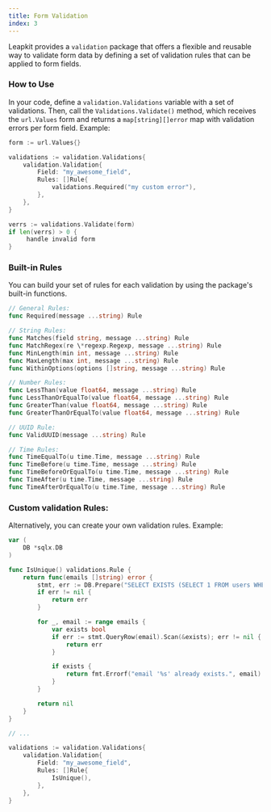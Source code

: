 ```yaml
---
title: Form Validation
index: 3
---
```


Leapkit provides a `validation` package that offers a flexible and reusable way to validate form data
by defining a set of validation rules that can be applied to form fields.

### How to Use

In your code, define a `validation.Validations` variable with a set of validations.
Then, call the `Validations.Validate()` method, which receives the `url.Values` form and returns
a `map[string][]error` map with validation errors per form field. Example:

```go
form := url.Values{}

validations := validation.Validations{
	validation.Validation{
		Field: "my_awesome_field",
		Rules: []Rule{
			validations.Required("my custom error"),
		},
	},
}

verrs := validations.Validate(form)
if len(verrs) > 0 {
	 handle invalid form
}
```

### Built-in Rules

You can build your set of rules for each validation by using the package's built-in functions.

```go
// General Rules:
func Required(message ...string) Rule

// String Rules:
func Matches(field string, message ...string) Rule
func MatchRegex(re \*regexp.Regexp, message ...string) Rule
func MinLength(min int, message ...string) Rule
func MaxLength(max int, message ...string) Rule
func WithinOptions(options []string, message ...string) Rule

// Number Rules:
func LessThan(value float64, message ...string) Rule
func LessThanOrEqualTo(value float64, message ...string) Rule
func GreaterThan(value float64, message ...string) Rule
func GreaterThanOrEqualTo(value float64, message ...string) Rule

// UUID Rule:
func ValidUUID(message ...string) Rule

// Time Rules:
func TimeEqualTo(u time.Time, message ...string) Rule
func TimeBefore(u time.Time, message ...string) Rule
func TimeBeforeOrEqualTo(u time.Time, message ...string) Rule
func TimeAfter(u time.Time, message ...string) Rule
func TimeAfterOrEqualTo(u time.Time, message ...string) Rule
```

### Custom validation Rules:

Alternatively, you can create your own validation rules. Example:

```go
var (
	DB *sqlx.DB
)

func IsUnique() validations.Rule {
   	return func(emails []string) error {
  		stmt, err := DB.Prepare("SELECT EXISTS (SELECT 1 FROM users WHERE email = $1)")
  		if err != nil {
 			return err
  		}

  		for _, email := range emails {
 			var exists bool
 			if err := stmt.QueryRow(email).Scan(&exists); err != nil {
				return err
 			}

 			if exists {
				return fmt.Errorf("email '%s' already exists.", email)
 			}
  		}

  		return nil
   	}
}

// ...

validations := validation.Validations{
   	validation.Validation{
  		Field: "my_awesome_field",
  		Rules: []Rule{
 			IsUnique(),
  		},
   	},
}
```

